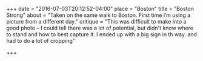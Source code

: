 +++
date = "2016-07-03T20:12:52-04:00"
place = "Boston"
title = "Boston Strong"
about = "Taken on the same walk to Boston. First time I’m using a picture from a different day."
critique = "This was difficult to make into a good photo – I could tell there was a lot of potential, but didn't know where to stand and how to best capture it. I ended up with a big sign in th way. and had to do a lot of cropping"

+++

